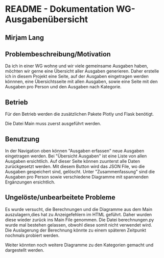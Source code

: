 # README - Dokumentation WG-Ausgabenübersicht
##  Mirjam Lang


## Problembeschreibung/Motivation
Da ich in einer WG wohne und wir viele gemeinsame Ausgaben haben, möchten wir gerne eine Übersicht aller Ausgaben generieren. Daher erstelle ich in diesem Projekt eine Seite, auf der Ausgaben eingetragen werden könnnen, eine Übersichtsseite mit allen Ausgaben, sowie eine Seite mit den Ausgaben pro Person und den Ausgaben nach Kategorie.

## Betrieb
Für den Betrieb werden die zusätzlichen Pakete Plotly und Flask benötigt. 

Die Datei Main muss zuerst ausgeführt werden. 


## Benutzung
In der Navigation oben können "Ausgaben erfassen" neue Ausgaben eingetragen werden. Bei "Übersicht Ausgaben" ist eine Liste von allen Ausgaben ersichtlich. Auf dieser Seite können zuunterst alle Daten zurückgesetzt werden. Mit diesem Button wird das JSON File, wo die Ausgaben gespeichert sind, gelöscht. Unter "Zusammenfassung" sind die Ausgaben pro Person sowie verschiedene Diagramme mit spannenden Ergänzungen ersichtlich.  


## Ungelöste/unbearbeitete Probleme
Es wurde versucht, die Berechnungen und die Diagramme aus dem Main auszulagern,dies hat zu Anzeigefehlern im HTML geführt. Daher wurden diese wieder zurück ins Main File genommen. Die Datei berechnungen.py wurde mal bestehen gelassen, obwohl diese somit nicht verwendet wird. Die Auslagerung der Berechnung könnte zu einem späteren Zeitpunkt nochmals probiert werden. 

Weiter könnten noch weitere Diagramme zu den Kategorien gemacht und dargestellt werden. 